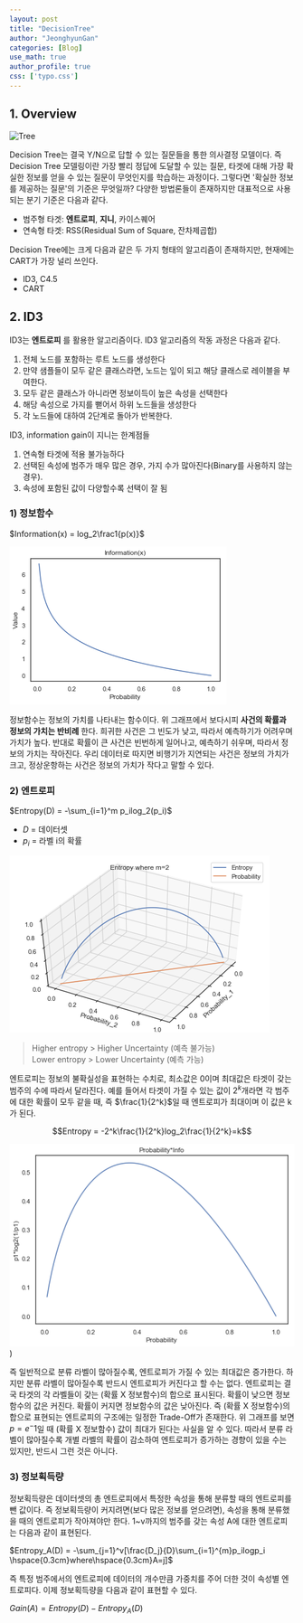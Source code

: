 ```yaml
---
layout: post
title: "DecisionTree"
author: "JeonghyunGan"
categories: [Blog]
use_math: true
author_profile: true
css: ['typo.css']
---
```


## 1. Overview

![Tree](https://i.stack.imgur.com/iXc11.png)

Decision Tree는 결국 Y/N으로 답할 수 있는 질문들을 통한 의사결정 모델이다. 즉 Decision Tree 모델링이란 가장 빨리 정답에 도달할 수 있는 질문, 타겟에 대해 가장 확실한 정보를 얻을 수 있는 질문이 무엇인지를 학습하는 과정이다. 그렇다면 '확실한 정보를 제공하는 질문'의 기준은 무엇일까? 다양한 방법론들이 존재하지만 대표적으로 사용되는 분기 기준은 다음과 같다.

- 범주형 타겟: **엔트로피**, **지니**, 카이스퀘어
- 연속형 타겟: RSS(Residual Sum of Square, 잔차제곱합)

Decision Tree에는 크게 다음과 같은 두 가지 형태의 알고리즘이 존재하지만, 현재에는 CART가 가장 널리 쓰인다.

- ID3, C4.5
- CART

## 2. ID3

ID3는 **엔트로피** 를 활용한 알고리즘이다. ID3 알고리즘의 작동 과정은 다음과 같다.

1. 전체 노드를 포함하는 루트 노드를 생성한다
2. 만약 샘플들이 모두 같은 클래스라면, 노드는 잎이 되고 해당 클래스로 레이블을 부여한다.
3. 모두 같은 클래스가 아니라면 정보이득이 높은 속성을 선택한다
4. 해당 속성으로 가지를 뻗어서 하위 노드들을 생성한다
5. 각 노드들에 대하여 2단계로 돌아가 반복한다.

ID3, information gain이 지니는 한계점들

1. 연속형 타겟에 적용 불가능하다
2. 선택된 속성에 범주가 매우 많은 경우, 가지 수가 많아진다(Binary를 사용하지 않는 경우).
3. 속성에 포함된 값이 다양할수록 선택이 잘 됨

### 1) 정보함수

$Information(x) = log_2\frac1{p(x)}$  

![정보함수](/assets/article_images/infofunc.png)

정보함수는 정보의 가치를 나타내는 함수이다. 위 그래프에서 보다시피 **사건의 확률과 정보의 가치는 반비례** 한다. 희귀한 사건은 그 빈도가 낮고, 따라서 예측하기가 어려우며 가치가 높다. 반대로 확률이 큰 사건은 빈번하게 일어나고, 예측하기 쉬우며, 따라서 정보의 가치는 작아진다. 우리 데이터로 따지면 비행기가 지연되는 사건은 정보의 가치가 크고, 정상운항하는 사건은 정보의 가치가 작다고 말할 수 있다.

### 2) 엔트로피

$Entropy(D) = -\sum_{i=1}^m p_ilog_2(p_i)$

- $D$ = 데이터셋
- $p_i$ = 라벨 i의 확률

![엔트로피](/assets/article_images/entropy.png)

>Higher entropy > Higher Uncertainty (예측 불가능)  
Lower entropy > Lower Uncertainty (예측 가능)

엔트로피는 정보의 불확실성을 표현하는 수치로, 최소값은 0이며 최대값은 타겟이 갖는 범주의 수에 따라서 달라진다. 예를 들어서 타겟이 가질 수 있는 값이 $2^k$개라면 각 범주에 대한 확률이 모두 같을 때, 즉 $\frac{1}{2^k}$일 때 엔트로피가 최대이며 이 값은 k가 된다.

$$Entropy = -2^k\frac{1}{2^k}log_2\frac{1}{2^k}=k$$

![엔트로피2](/assets/article_images/entropy2.png))

즉 일반적으로 분류 라벨이 많아질수록, 엔트로피가 가질 수 있는 최대값은 증가한다. 하지만 분류 라벨이 많아질수록 반드시 엔트로피가 커진다고 할 수는 없다. 엔트로피는 결국 타겟의 각 라벨들이 갖는 (확률 X 정보함수)의 합으로 표시된다. 확률이 낮으면 정보함수의 값은 커진다. 확률이 커지면 정보함수의 값은 낮아진다. 즉 (확률 X 정보함수)의 합으로 표현되는 엔트로피의 구조에는 일정한 Trade-Off가 존재한다. 위 그래프를 보면 $p=e^-1$일 때 (확률 X 정보함수) 값이 최대가 된다는 사실을 알 수 있다. 따라서 분류 라벨이 많아질수록 개별 라벨의 확률이 감소하여 엔트로피가 증가하는 경향이 있을 수는 있지만, 반드시 그런 것은 아니다.

### 3) 정보획득량

정보획득량은 데이터셋의 총 엔트로피에서 특정한 속성을 통해 분류할 때의 엔트로피를 뺀 값이다. 즉 정보획득량이 커지려면(보다 많은 정보를 얻으려면), 속성을 통해 분류했을 때의 엔트로피가 작아져야만 한다. 1~v까지의 범주를 갖는 속성 A에 대한 엔트로피는 다음과 같이 표현된다.

$Entropy_A(D) = -\sum_{j=1}^v[\frac{D_j}{D}\sum_{i=1}^{m}p_ilogp_i \hspace{0.3cm}where\hspace{0.3cm}A=j]$

즉 특정 범주에서의 엔트로피에 데이터의 개수만큼 가중치를 주어 더한 것이 속성별 엔트로피다. 이제 정보획득량을 다음과 같이 표현할 수 있다.

$Gain(A) = Entropy(D)-Entropy_A(D)$
